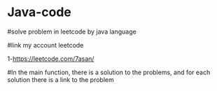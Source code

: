 # Java-code

#solve problem in leetcode by java language

#link my account leetcode

1-https://leetcode.com/7asan/

#In the main function, there is a solution to the problems, and for each solution there is a link to the problem

